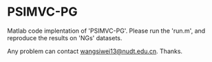 # PSIMVC-PG

Matlab code implentation of 'PSIMVC-PG'.
Please run the 'run.m', and reproduce the results on 'NGs' datasets.

Any problem can contact wangsiwei13@nudt.edu.cn. Thanks.
